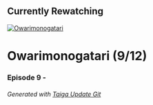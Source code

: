 ﻿
## Currently Rewatching

[![Owarimonogatari](https://s4.anilist.co/file/anilistcdn/media/anime/cover/medium/nx21262-jfbv9hvjymMW.jpg)](https://anilist.co/anime/21262)

# Owarimonogatari (9/12)

### Episode 9 - 

###### *Generated with [Taiga Update Git](https://github.com/nike4613/taiga-update-git)*